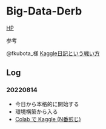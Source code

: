 # Big-Data-Derb

[HP](https://www.kaggle.com/competitions/big-data-derby-2022)

参考

@fkubota_様
[Kaggle日記という戦い方](https://zenn.dev/fkubota/articles/3d8afb0e919b555ef068)

## Log

### 20220814

- 今日から本格的に開始する
- 環境構築から入る
- [Colab で Kaggle (N番煎じ)](https://zenn.dev/mst8823/articles/da505dcf45474f)
